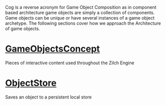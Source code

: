 Cog is a reverse acronym for Game Object Composition as in component based architecture game objects are simply a collection of components. Game objects can be unique or have several instances of a game object archetype. The following sections cover how we approach the Architecture of game objects.
 # [GameObjectsConcept](https://github.com/ZilchEngine/ZilchDocs/blob/master/zilch_editor_documentation/zeromanual/architecture/cogs/gameobjectsconcept.markdown)
Pieces of interactive content used throughout the Zilch Engine

 # [ObjectStore](https://github.com/ZilchEngine/ZilchDocs/blob/master/zilch_editor_documentation/zeromanual/architecture/cogs/objectstore.markdown)
Saves an object to a persistent local store
 

 